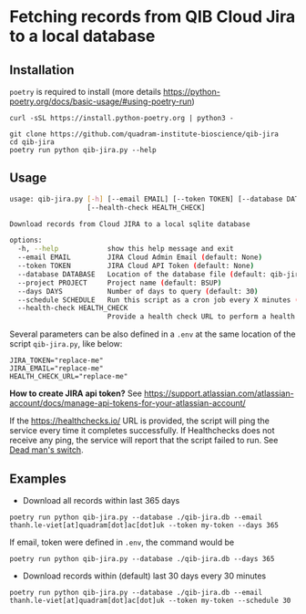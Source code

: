 # Fetching records from QIB Cloud Jira to a local database
## Installation

`poetry` is required to install (more details https://python-poetry.org/docs/basic-usage/#using-poetry-run)

```
curl -sSL https://install.python-poetry.org | python3 -
```

```
git clone https://github.com/quadram-institute-bioscience/qib-jira
cd qib-jira
poetry run python qib-jira.py --help
```

## Usage

```bash
usage: qib-jira.py [-h] [--email EMAIL] [--token TOKEN] [--database DATABASE] [--project PROJECT] [--days DAYS] [--schedule SCHEDULE]
                   [--health-check HEALTH_CHECK]

Download records from Cloud JIRA to a local sqlite database

options:
  -h, --help            show this help message and exit
  --email EMAIL         JIRA Cloud Admin Email (default: None)
  --token TOKEN         JIRA Cloud API Token (default: None)
  --database DATABASE   Location of the database file (default: qib-jira.db)
  --project PROJECT     Project name (default: BSUP)
  --days DAYS           Number of days to query (default: 30)
  --schedule SCHEDULE   Run this script as a cron job every X minutes (default: None)
  --health-check HEALTH_CHECK
                        Provide a health check URL to perform a health check when you run this script as a scheduled job (Optional) (default: None)
```

Several parameters can be also defined in a `.env` at the same location of the script `qib-jira.py`, like below:

```
JIRA_TOKEN="replace-me"
JIRA_EMAIL="replace-me"
HEALTH_CHECK_URL="replace-me"
```
**How to create JIRA api token?** See https://support.atlassian.com/atlassian-account/docs/manage-api-tokens-for-your-atlassian-account/

If the https://healthchecks.io/ URL is provided, the script will ping the service every time it completes successfully. If Healthchecks does not receive any ping, the service will report that the script failed to run. See [Dead man's switch](https://en.wikipedia.org/wiki/Dead_man%27s_switch).


## Examples

- Download all records within last 365 days

```
poetry run python qib-jira.py --database ./qib-jira.db --email thanh.le-viet[at]quadram[dot]ac[dot]uk --token my-token --days 365
```

If email, token were defined in `.env`, the command would be

```
poetry run python qib-jira.py --database ./qib-jira.db --days 365
```


- Download records within (default) last 30 days every 30 minutes

```
poetry run python qib-jira.py --database ./qib-jira.db --email thanh.le-viet[at]quadram[dot]ac[dot]uk --token my-token --schedule 30
```